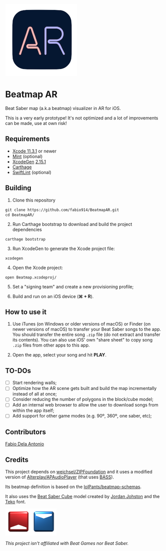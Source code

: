 ![AppIcon](Images/AppIcon.png)

# Beatmap AR

Beat Saber map (a.k.a beatmap) visualizer in AR for iOS.

This is a very early prototype! It's not optimized and a lot of improvements can be made, use at own risk!

## Requirements

- [Xcode 11.3.1](https://developer.apple.com/xcode/) or newer
- [Mint](https://github.com/yonaskolb/Mint) (optional)
- [XcodeGen](https://github.com/yonaskolb/XcodeGen) [2.15.1](https://github.com/yonaskolb/XcodeGen/releases/tag/2.15.1)
- [Carthage](https://github.com/Carthage/Carthage)
- [SwiftLint](https://github.com/realm/SwiftLint) (optional)

## Building

1. Clone this repository

```shell
git clone https://github.com/fabio914/BeatmapAR.git
cd BeatmapAR/
```

2. Run Carthage bootstrap to download and build the project dependencies

```shell
carthage bootstrap
```

3. Run XcodeGen to generate the Xcode project file:

```shell
xcodegen
```

4. Open the Xcode project:

```shell
open Beatmap.xcodeproj/
```

5. Set a "signing team" and create a new provisioning profile;

6. Build and run on an iOS device (**⌘ + R**).

## How to use it

1. Use iTunes (on Windows or older versions of macOS) or Finder (on newer versions of macOS) to transfer your Beat Saber songs to the app. You should transfer the entire song `.zip` file (do not extract and transfer its contents). You can also use iOS' own "share sheet" to copy song `.zip` files from other apps to this app.

2. Open the app, select your song and hit **PLAY**.

## TO-DOs

 - [ ] Start rendering walls;
 - [ ] Optimize how the AR scene gets built and build the map incrementally instead of all at once;
 - [ ] Consider reducing the number of polygons in the block/cube model;
 - [ ] Add an internal web browser to allow the user to download songs from within the app itself;
 - [ ] Add support for other game modes (e.g. 90º, 360º, one saber, etc);

## Contributors

[Fabio Dela Antonio](http://github.com/fabio914)

## Credits

This project depends on [weichsel/ZIPFoundation](https://github.com/weichsel/ZIPFoundation) and it uses a modified version of [Alterplay/APAudioPlayer](https://github.com/Alterplay/APAudioPlayer) (that uses [BASS](http://www.un4seen.com/bass.html)).

Its beatmap definition is based on the [lolPants/beatmap-schemas](https://github.com/lolPants/beatmap-schemas).

It also uses the [Beat Saber Cube](https://www.thingiverse.com/thing:3387776) model created by [Jordan Johston](https://www.thingiverse.com/Godsblade/about) and the [Teko](https://fonts.google.com/specimen/Teko) font.

![Blocks](Images/blocks.png)

*This project isn't affiliated with Beat Games nor Beat Saber.*
